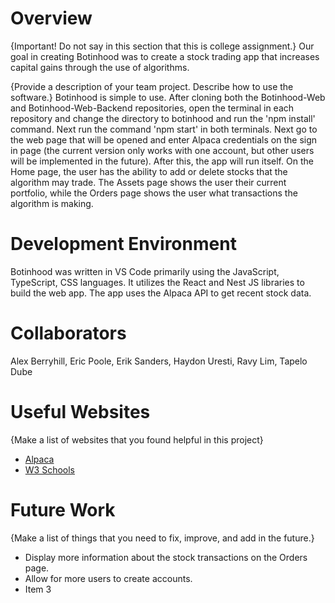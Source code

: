 # Overview

{Important! Do not say in this section that this is college assignment.}
Our goal in creating Botinhood was to create a stock trading app that increases capital gains through the use of algorithms.

{Provide a description of your team project. Describe how to use the software.}
Botinhood is simple to use. After cloning both the Botinhood-Web and Botinhood-Web-Backend repositories, open the terminal in each repository and change the directory
to botinhood and run the 'npm install' command. Next run the command 'npm start' in both terminals. Next go to the web page that will be opened and enter Alpaca credentials on the sign in page (the current version only works with one account, but other users will be implemented in the future). After this, the app will run itself. On the Home page, the user has the ability to add or delete stocks that the algorithm may trade. The Assets page shows the user their current portfolio, while the Orders page shows the user what transactions the algorithm is making.

# Development Environment

Botinhood was written in VS Code primarily using the JavaScript, TypeScript, CSS languages.
It utilizes the React and Nest JS libraries to build the web app. The app uses the Alpaca API to get recent stock data.

# Collaborators

Alex Berryhill, Eric Poole, Erik Sanders, Haydon Uresti, Ravy Lim, Tapelo Dube

# Useful Websites

{Make a list of websites that you found helpful in this project}

- [Alpaca](https://alpaca.markets/support/can-developers-enable-other-users-to-login-with-their-own-credentials)
- [W3 Schools](https://www.w3schools.com/jsref/jsref_includes_array.asp)

# Future Work

{Make a list of things that you need to fix, improve, and add in the future.}

- Display more information about the stock transactions on the Orders page.
- Allow for more users to create accounts.
- Item 3
